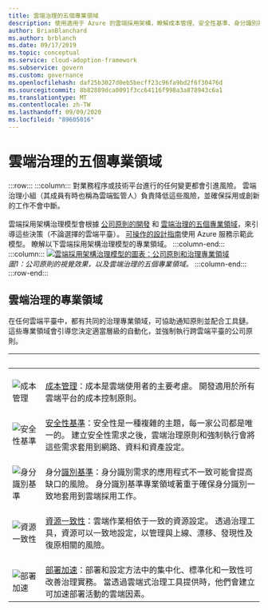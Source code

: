 ```yaml
---
title: 雲端治理的五個專業領域
description: 使用適用于 Azure 的雲端採用架構，瞭解成本管理、安全性基準、身分識別基準、資源一致性，以及部署加速專業領域。
author: BrianBlanchard
ms.author: brblanch
ms.date: 09/17/2019
ms.topic: conceptual
ms.service: cloud-adoption-framework
ms.subservice: govern
ms.custom: governance
ms.openlocfilehash: daf25b3027d0eb5becff23c96fa9bd2f6f30476d
ms.sourcegitcommit: 8b82889dca0091f3cc64116f998a3a878943c6a1
ms.translationtype: MT
ms.contentlocale: zh-TW
ms.lasthandoff: 09/09/2020
ms.locfileid: "89605016"
---
```

# <a name="the-five-disciplines-of-cloud-governance"></a>雲端治理的五個專業領域

<!-- docutune:casing "Disciplines of Cloud Governance" "Cost Management" "Security Baseline" "Identity Baseline" "Resource Consistency" "Deployment Acceleration" -->

:::row:::
    :::column:::
        對業務程序或技術平台進行的任何變更都會引進風險。 雲端治理小組（其成員有時也稱為雲端監管人）負責降低這些風險，並確保採用或創新的工作不會中斷。 <br><br> 雲端採用架構治理模型會根據 [公司原則的開發](./corporate-policy.md) 和 [雲端治理的五個專業領域](#disciplines-of-cloud-governance)，來引導這些決策（不論選擇的雲端平臺）。 [可操作的設計指南](./guides/index.md)使用 Azure 服務示範此模型。 瞭解以下雲端採用架構治理模型的專業領域。
    :::column-end:::
    :::column:::
        [![雲端採用架構治理模型的圖表：公司原則和治理專業領域](../_images/operational-transformation-govern-thumbnail.png)](../_images/operational-transformation-govern-large.png#lightbox) <br> *圖1：公司原則的視覺效果，以及雲端治理的五個專業領域。*
    :::column-end:::
:::row-end:::

## <a name="disciplines-of-cloud-governance"></a>雲端治理的專業領域

在任何雲端平臺中，都有共同的治理專業領域，可協助通知原則並配合工具鏈。 這些專業領域會引導您決定適當層級的自動化，並強制執行跨雲端平臺的公司原則。

| <span title="圖示">&nbsp;</span> | <span title="描述">&nbsp;</span> |
|--|--|
| <br> ![成本管理](../_images/govern/cost-management.png) | <br> [成本管理](./cost-management/index.md)：成本是雲端使用者的主要考慮。 開發適用於所有雲端平台的成本控制原則。 |
| <br> ![安全性基準](../_images/govern/security-baseline.png) | <br> [安全性基準](./security-baseline/index.md)：安全性是一種複雜的主題，每一家公司都是唯一的。 建立安全性需求之後，雲端治理原則和強制執行會將這些需求套用到網路、資料和資產設定。|
| <br> ![身分識別基準](../_images/govern/identity-baseline.png) | <br> 身分[識別基準](./identity-baseline/index.md)：身分識別需求的應用程式不一致可能會提高缺口的風險。 身分識別基準專業領域著重于確保身分識別一致地套用到雲端採用工作。 |
| <br> ![資源一致性](../_images/govern/resource-consistency.png) | <br> [資源一致性](./resource-consistency/index.md)：雲端作業相依于一致的資源設定。 透過治理工具，資源可以一致地設定，以管理與上線、漂移、發現性及復原相關的風險。 |
| <br> ![部署加速](../_images/govern/deployment-acceleration.png) | <br> [部署加速](./deployment-acceleration/index.md)：部署和設定方法中的集中化、標準化和一致性可改善治理實務。 當透過雲端式治理工具提供時，他們會建立可加速部署活動的雲端因素。 |

